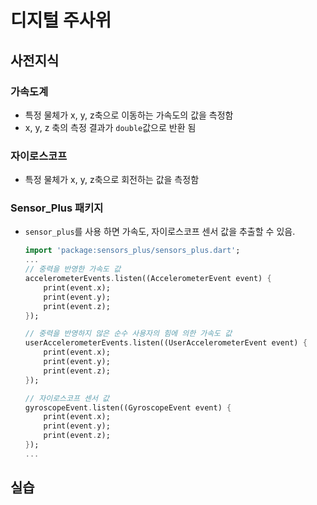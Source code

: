 # 디지털 주사위

## 사전지식

### 가속도계
- 특정 물체가 x, y, z축으로 이동하는 가속도의 값을 측정함
- x, y, z 축의 측정 결과가 `double`값으로 반환 됨

### 자이로스코프
- 특정 물체가 x, y, z축으로 회전하는 값을 측정함

### Sensor_Plus 패키지
- `sensor_plus`를 사용 하면 가속도, 자이로스코프 센서 값을 추출할 수 있음.
    ```dart
    import 'package:sensors_plus/sensors_plus.dart';
    ...
    // 중력을 반영한 가속도 값
    accelerometerEvents.listen((AccelerometerEvent event) {
        print(event.x);
        print(event.y);
        print(event.z);
    });

    // 중력을 반영하지 않은 순수 사용자의 힘에 의한 가속도 값
    userAccelerometerEvents.listen((UserAccelerometerEvent event) {
        print(event.x);
        print(event.y);
        print(event.z);
    });

    // 자이로스코프 센서 값
    gyroscopeEvent.listen((GyroscopeEvent event) {
        print(event.x);
        print(event.y);
        print(event.z);
    });
    ...
    ```
## 실습
